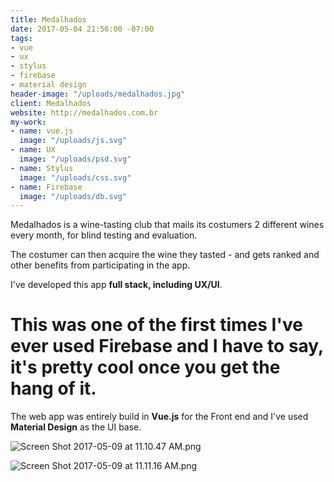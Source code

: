```yaml
---
title: Medalhados
date: 2017-05-04 21:56:00 -07:00
tags:
- vue
- ux
- stylus
- firebase
- material design
header-image: "/uploads/medalhados.jpg"
client: Medalhados
website: http://medalhados.com.br
my-work:
- name: vue.js
  image: "/uploads/js.svg"
- name: UX
  image: "/uploads/psd.svg"
- name: Stylus
  image: "/uploads/css.svg"
- name: Firebase
  image: "/uploads/db.svg"
---
```


Medalhados is a wine-tasting club that mails its costumers 2 different wines every month, for blind testing and evaluation.

The costumer can then acquire the wine they tasted - and gets ranked and other benefits from participating in the app.

I've developed this app **full stack, including UX/UI**.

# This was one of the first times I've ever used Firebase and I have to say, it's pretty cool once you get the hang of it.

The web app was entirely build in **Vue.js** for the Front end and I've used **Material Design** as the UI base.

![Screen Shot 2017-05-09 at 11.10.47 AM.png](/uploads/Screen%20Shot%202017-05-09%20at%2011.10.47%20AM.png)

![Screen Shot 2017-05-09 at 11.11.16 AM.png](/uploads/Screen%20Shot%202017-05-09%20at%2011.11.16%20AM.png)